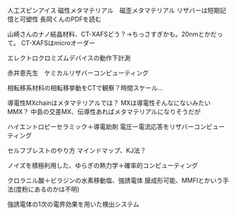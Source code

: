 
人工スピンアイス
磁性メタマテリアル　磁歪メタマテリアル
リザバーは短期記憶と可塑性
長岡くんのPDFを読む


山崎さんのナノ結晶材料、CT-XAFSどう？->ちっさすぎかも。20nmとかだって。
CT-XAFSはmicroオーダー

エレクトロクロミズムデバイスの動作下計測

赤井恵先生　ケミカルリザバーコンピューティング

相転移系材料の相転移挙動をCTで観察？時間スケール…

導電性MXchainはメタマテリアルでは？
MXは導電性そんなにないみたい
MMX？
中島の交差MX、伝導性あればメタマテリアルになりそうだが


ハイエントロピーセラミック＋導電助剤
電圧ー電流応答をリザバーコンピューティング


セルフブレストのやり方
マインドマップ、KJ法？



ノイズを積極利用した、ゆらぎの熱力学＋確率的コンピューティング



クロラニル酸＋ピラジンの水素移動塩、強誘電体
膜成形可能、MMFIとかいう手法(度粉にあるのかは不明)

強誘電体の1次の電界効果を用いた検出システム